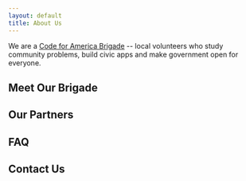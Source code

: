 ```yaml
---
layout: default
title: About Us
---
```


<!--
idea from David... use the iconic Sacramento bridge as a metaphor... bridge
image in the background... and it would be cool if we could position it such
that these words cross over the bridge
-->

We are a [Code for America Brigade](http://www.codeforamerica.org) -- local
volunteers who study community problems, build civic apps and make government
open for everyone.

## Meet Our Brigade

## Our Partners

## FAQ

## Contact Us